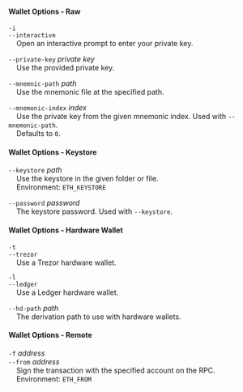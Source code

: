 #### Wallet Options - Raw

`-i`  
`--interactive`  
&nbsp;&nbsp;&nbsp;&nbsp;Open an interactive prompt to enter your private key.

`--private-key` *private key*  
&nbsp;&nbsp;&nbsp;&nbsp;Use the provided private key.

`--mnemnic-path` *path*  
&nbsp;&nbsp;&nbsp;&nbsp;Use the mnemonic file at the specified path.

`--mnemonic-index` *index*  
&nbsp;&nbsp;&nbsp;&nbsp;Use the private key from the given mnemonic index. Used with `--mnemonic-path`.  
&nbsp;&nbsp;&nbsp;&nbsp;Defaults to `0`.

#### Wallet Options - Keystore

`--keystore` *path*  
&nbsp;&nbsp;&nbsp;&nbsp;Use the keystore in the given folder or file.  
&nbsp;&nbsp;&nbsp;&nbsp;Environment: `ETH_KEYSTORE`

`--password` *password*  
&nbsp;&nbsp;&nbsp;&nbsp;The keystore password. Used with `--keystore`.

#### Wallet Options - Hardware Wallet

`-t`  
`--trezor`  
&nbsp;&nbsp;&nbsp;&nbsp;Use a Trezor hardware wallet.

`-l`  
`--ledger`  
&nbsp;&nbsp;&nbsp;&nbsp;Use a Ledger hardware wallet.

`--hd-path` *path*  
&nbsp;&nbsp;&nbsp;&nbsp;The derivation path to use with hardware wallets.

#### Wallet Options - Remote

`-f` *address*  
`--from` *address*  
&nbsp;&nbsp;&nbsp;&nbsp;Sign the transaction with the specified account on the RPC.  
&nbsp;&nbsp;&nbsp;&nbsp;Environment: `ETH_FROM`
